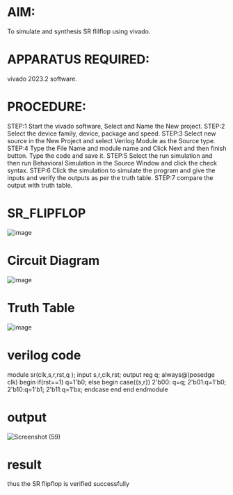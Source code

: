 # AIM: 
To simulate and synthesis  SR flilflop  using vivado. 
# APPARATUS REQUIRED: 
vivado 2023.2 software. 
# PROCEDURE: 
STEP:1 Start the vivado software, Select and Name the New project. 
STEP:2 Select the device family, device, package and speed. 
STEP:3 Select new source in the New Project and select Verilog Module as the 
Source type. 
STEP:4 Type the File Name and module name and Click Next and then finish 
button. Type the code and save it. 
STEP:5 Select the run simulation and then run Behavioral Simulation in the 
Source Window and click the check syntax. 
STEP:6 Click the simulation to simulate the program and give the inputs and 
verify the outputs as per the truth table. 
STEP:7 compare the output with truth table.
# SR_FLIPFLOP
![image](https://github.com/RESMIRNAIR/SR_FLIPFLOP/assets/154305926/c17acfa3-84d9-4ef6-99ab-d36655169f63)
# Circuit Diagram
![image](https://github.com/RESMIRNAIR/SR_FLIPFLOP/assets/154305926/51cb1738-6112-466e-a1b0-f9dd9f2e9d25)
# Truth Table
![image](https://github.com/RESMIRNAIR/SR_FLIPFLOP/assets/154305926/0946849a-bd0a-445b-b27e-0833dee20e51)
# verilog code
module sr(clk,s,r,rst,q ); 
input s,r,clk,rst; 
output reg q; 
always@(posedge clk) 
begin 
if(rst==1) 
q=1'b0; 
else 
begin 
case({s,r}) 
2'b00: q=q; 
2'b01:q=1'b0; 
2'b10:q=1'b1; 
2'b11:q=1'bx; 
endcase 
end 
end 
endmodule 
# output
![Screenshot (59)](https://github.com/lathika024/SR_FLIPFLOP/assets/165888553/d1e0aea3-6731-4540-9846-72e6b1df3d58)
# result
thus the SR flipflop is verified successfully 


